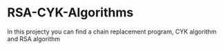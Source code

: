 # RSA-CYK-Algorithms

In this projecty you can find a chain replacement program, CYK algorithm and RSA algorithm
